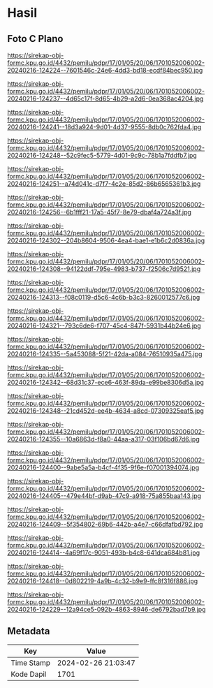 # Hasil

## Foto C Plano

https://sirekap-obj-formc.kpu.go.id/4432/pemilu/pdpr/17/01/05/20/06/1701052006002-20240216-124224--7601546c-24e6-4dd3-bd18-ecdf84bec950.jpg

https://sirekap-obj-formc.kpu.go.id/4432/pemilu/pdpr/17/01/05/20/06/1701052006002-20240216-124237--4d65c17f-8d65-4b29-a2d6-0ea368ac4204.jpg

https://sirekap-obj-formc.kpu.go.id/4432/pemilu/pdpr/17/01/05/20/06/1701052006002-20240216-124241--18d3a924-9d01-4d37-9555-8db0c762fda4.jpg

https://sirekap-obj-formc.kpu.go.id/4432/pemilu/pdpr/17/01/05/20/06/1701052006002-20240216-124248--52c9fec5-5779-4d01-9c9c-78b1a7fddfb7.jpg

https://sirekap-obj-formc.kpu.go.id/4432/pemilu/pdpr/17/01/05/20/06/1701052006002-20240216-124251--a74d041c-d7f7-4c2e-85d2-86b6565361b3.jpg

https://sirekap-obj-formc.kpu.go.id/4432/pemilu/pdpr/17/01/05/20/06/1701052006002-20240216-124256--6b1fff21-17a5-45f7-8e79-dbaf4a724a3f.jpg

https://sirekap-obj-formc.kpu.go.id/4432/pemilu/pdpr/17/01/05/20/06/1701052006002-20240216-124302--204b8604-9506-4ea4-bae1-e1b6c2d0836a.jpg

https://sirekap-obj-formc.kpu.go.id/4432/pemilu/pdpr/17/01/05/20/06/1701052006002-20240216-124308--94122ddf-795e-4983-b737-f2506c7d9521.jpg

https://sirekap-obj-formc.kpu.go.id/4432/pemilu/pdpr/17/01/05/20/06/1701052006002-20240216-124313--f08c0119-d5c6-4c6b-b3c3-8260012577c6.jpg

https://sirekap-obj-formc.kpu.go.id/4432/pemilu/pdpr/17/01/05/20/06/1701052006002-20240216-124321--793c6de6-f707-45c4-847f-5931b44b24e6.jpg

https://sirekap-obj-formc.kpu.go.id/4432/pemilu/pdpr/17/01/05/20/06/1701052006002-20240216-124335--5a453088-5f21-42da-a084-76510935a475.jpg

https://sirekap-obj-formc.kpu.go.id/4432/pemilu/pdpr/17/01/05/20/06/1701052006002-20240216-124342--68d31c37-ece6-463f-89da-e99be8306d5a.jpg

https://sirekap-obj-formc.kpu.go.id/4432/pemilu/pdpr/17/01/05/20/06/1701052006002-20240216-124348--21cd452d-ee4b-4634-a8cd-07309325eaf5.jpg

https://sirekap-obj-formc.kpu.go.id/4432/pemilu/pdpr/17/01/05/20/06/1701052006002-20240216-124355--10a6863d-f8a0-44aa-a317-03f106bd67d6.jpg

https://sirekap-obj-formc.kpu.go.id/4432/pemilu/pdpr/17/01/05/20/06/1701052006002-20240216-124400--9abe5a5a-b4cf-4f35-9f6e-f07001394074.jpg

https://sirekap-obj-formc.kpu.go.id/4432/pemilu/pdpr/17/01/05/20/06/1701052006002-20240216-124405--479e44bf-d9ab-47c9-a918-75a855baa143.jpg

https://sirekap-obj-formc.kpu.go.id/4432/pemilu/pdpr/17/01/05/20/06/1701052006002-20240216-124409--5f354802-69b6-442b-a4e7-c66dfafbd792.jpg

https://sirekap-obj-formc.kpu.go.id/4432/pemilu/pdpr/17/01/05/20/06/1701052006002-20240216-124414--4a69f17c-9051-493b-b4c8-641dca684b81.jpg

https://sirekap-obj-formc.kpu.go.id/4432/pemilu/pdpr/17/01/05/20/06/1701052006002-20240216-124418--0d802219-4a9b-4c32-b9e9-ffc8f316f886.jpg

https://sirekap-obj-formc.kpu.go.id/4432/pemilu/pdpr/17/01/05/20/06/1701052006002-20240216-124229--12a94ce5-092b-4863-8946-de6792bad7b9.jpg


## Metadata

| Key        | Value               |
| ---------- | ------------------- |
| Time Stamp | 2024-02-26 21:03:47 |
| Kode Dapil | 1701                |




